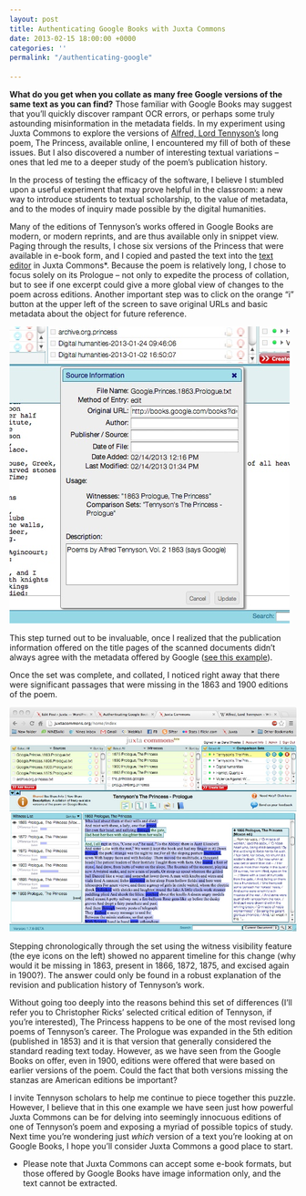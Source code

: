 ```yaml
---
layout: post
title: Authenticating Google Books with Juxta Commons
date: 2013-02-15 18:00:00 +0000
categories: ''
permalink: "/authenticating-google"

---
```

 
**What do you get when you collate as many free Google versions of the same text as you can find?** Those familiar with Google Books may suggest that you’ll quickly discover rampant OCR errors, or perhaps some truly astounding misinformation in the metadata fields. In my experiment using Juxta Commons to explore the versions of [Alfred, Lord Tennyson’s](http://en.wikipedia.org/wiki/Alfred,_Lord_Tennyson) long poem, The Princess, available online, I encountered my fill of both of these issues. But I also discovered a number of interesting textual variations – ones that led me to a deeper study of the poem’s publication history.

In the process of testing the efficacy of the software, I believe I stumbled upon a useful experiment that may prove helpful in the classroom: a new way to introduce students to textual scholarship, to the value of metadata, and to the modes of inquiry made possible by the digital humanities.

Many of the editions of Tennyson’s works offered in Google Books are modern, or modern reprints, and are thus available only in snippet view. Paging through the results, I chose six versions of the Princess that were available in e-book form, and I copied and pasted the text into the [text editor](http://juxtacommons.org/guide#add) in Juxta Commons*. Because the poem is relatively long, I chose to focus solely on its Prologue – not only to expedite the process of collation, but to see if one excerpt could give a more global view of changes to the poem across editions. Another important step was to click on the orange “i” button at the upper left of the screen to save original URLs and basic metadata about the object for future reference.

![source info](/wp-content/uploads/2013/02/source_info.jpg)

This step turned out to be invaluable, once I realized that the publication information offered on the title pages of the scanned documents didn’t always agree with the metadata offered by Google ([see this example](http://books.google.com/books?id=fFz1b7cFHVkC&printsec=frontcover&output=text)).

Once the set was complete, and collated, I noticed right away that there were significant passages that were missing in the 1863 and 1900 editions of the poem.

![insertions](/wp-content/uploads/2013/02/insertions.jpg)

Stepping chronologically through the set using the witness visibility feature (the eye icons on the left) showed no apparent timeline for this change (why would it be missing in 1863, present in 1866, 1872, 1875, and excised again in 1900?). The answer could only be found in a robust explanation of the revision and publication history of Tennyson’s work.

Without going too deeply into the reasons behind this set of differences (I’ll refer you to Christopher Ricks’ selected critical edition of Tennyson, if you’re interested), The Princess happens to be one of the most revised long poems of Tennyson’s career. The Prologue was expanded in the 5th edition (published in 1853) and it is that version that generally considered the standard reading text today. However, as we have seen from the Google Books on offer, even in 1900, editions were offered that were based on earlier versions of the poem. Could the fact that both versions missing the stanzas are American editions be important?

I invite Tennyson scholars to help me continue to piece together this puzzle. However, I believe that in this one example we have seen just how powerful Juxta Commons can be for delving into seemingly innocuous editions of one of Tennyson’s poem and exposing a myriad of possible topics of study. Next time you’re wondering just _which_ version of a text you’re looking at on Google Books, I hope you’ll consider Juxta Commons a good place to start.

* Please note that Juxta Commons can accept some e-book formats, but those offered by Google Books have image information only, and the text cannot be extracted.